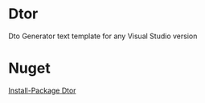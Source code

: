 # Dtor
Dto Generator text template for any Visual Studio version

# Nuget
<a href="https://www.nuget.org/packages/Dtor/">Install-Package Dtor</a>
